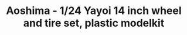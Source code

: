 ---
layout: product
title: "Aoshima - 1/24 Yayoi 14 inch wheel and tire set, plastic modelkit"
price: "TBA" 
desc: "N/A"
img_path: "/assets/img/AO52563.webp"
brand: "N/A"
available: false
special_offer: false
new: false
soon: false
cat: "010000"
subcat: "013700"
subsubcat: "0N/A"
sifra: "AO52563"
popular: false
spec: false
---